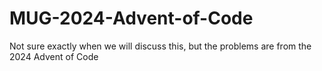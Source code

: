 # MUG-2024-Advent-of-Code
Not sure exactly when we will discuss this, but the problems are from the 2024 Advent of Code
